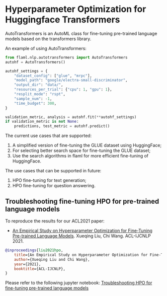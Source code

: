 # Hyperparameter Optimization for Huggingface Transformers

AutoTransformers is an AutoML class for fine-tuning pre-trained language models based on the transformers library.

An example of using AutoTransformers:

```python
from flaml.nlp.autotransformers import AutoTransformers
autohf = AutoTransformers()

autohf_settings = {
    "dataset_config": ["glue", "mrpc"],
    "model_path": "google/electra-small-discriminator",
    "output_dir": "data/",
    "resources_per_trial": {"cpu": 1, "gpu": 1},
    "resplit_mode": "rspt",
    "sample_num": -1,
    "time_budget": 300,
}

validation_metric, analysis = autohf.fit(**autohf_settings)
if validation_metric is not None:
    predictions, test_metric = autohf.predict()


```

The current use cases that are supported:

1. A simplified version of fine-tuning the GLUE dataset using HuggingFace;
2. For selecting better search space for fine-tuning the GLUE dataset;
3. Use the search algorithms in flaml for more efficient fine-tuning of HuggingFace.

The use cases that can be supported in future:

1. HPO fine-tuning for text generation;
2. HPO fine-tuning for question answering.

## Troubleshooting fine-tuning HPO for pre-trained language models

To reproduce the results for our ACL2021 paper:

* [An Empirical Study on Hyperparameter Optimization for Fine-Tuning Pre-trained Language Models](https://arxiv.org/abs/2106.09204). Xueqing Liu, Chi Wang. ACL-IJCNLP 2021.

```bibtex
@inproceedings{liu2021hpo,
    title={An Empirical Study on Hyperparameter Optimization for Fine-Tuning Pre-trained Language Models},
    author={Xueqing Liu and Chi Wang},
    year={2021},
    booktitle={ACL-IJCNLP},
}
```

Please refer to the following jupyter notebook: [Troubleshooting HPO for fine-tuning pre-trained language models](https://github.com/microsoft/FLAML/blob/main/notebook/research/acl2021.ipynb)